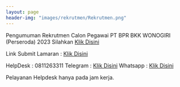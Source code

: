 ```yaml
---
layout: page
header-img: "images/rekrutmen/Rekrutmen.png"
---
```

Pengumuman Rekrutmen Calon Pegawai PT BPR BKK WONOGIRI (Perseroda) 2023 Silahkan 
<a href="/rekrutmen/Pengumuman/PENGUMUMAN REKRUTMEN PEGAWAI 2023.pdf" class="buynow btn btn-inverse btn-inverse-primary">Klik Disini</a>
<div class="btn--wrapper">

Link Submit Lamaran :
<a href="https://bit.ly/lamaran_pegawai_bkk_2023" class="buynow btn btn-inverse btn-inverse-primary">Klik Disini</a>
<div class="btn--wrapper">

HelpDesk : 0811263311
Telegram : <a href="http://t.me/ptbprbkkwonogiri" class="buynow btn btn-inverse btn-inverse-primary">Klik Disini</a>
Whatsapp : <a href="https://wa.link/3ojs9z" class="buynow btn btn-inverse btn-inverse-primary">Klik Disini</a>
<div class="btn--wrapper">

Pelayanan Helpdesk hanya pada jam kerja.


